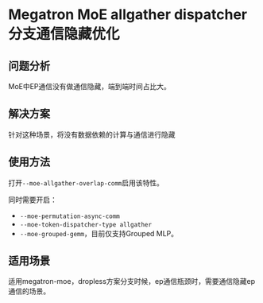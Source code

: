 # Megatron MoE allgather dispatcher分支通信隐藏优化

## 问题分析

MoE中EP通信没有做通信隐藏，端到端时间占比大。

## 解决方案

针对这种场景，将没有数据依赖的计算与通信进行隐藏

## 使用方法

打开`--moe-allgather-overlap-comm`启用该特性。

同时需要开启：
- `--moe-permutation-async-comm`
- `--moe-token-dispatcher-type allgather`
- `--moe-grouped-gemm`，目前仅支持Grouped MLP。

## 适用场景

适用megatron-moe，dropless方案分支时候，ep通信瓶颈时，需要通信隐藏ep通信的场景。



